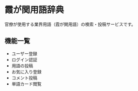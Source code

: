 # 霞が関用語辞典
官僚が使用する業界用語（霞が関用語）の検索・投稿サービスです。

## 機能一覧
- ユーザー登録
- ログイン認証
- 用語の投稿
- お気に入り登録
- コメント投稿
- 単語カード閲覧

